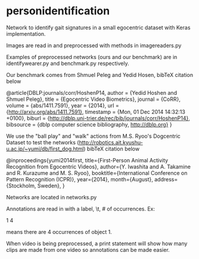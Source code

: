 # personidentification
Network to identify gait signatures in a small egocentric dataset with Keras implementation.


Images are read in and preprocessed with methods in imagereaders.py

Examples of preprocessed networks (ours and our benchmark) are in identifywearer.py and benchmark.py respectively.  

Our benchmark comes from Shmuel Peleg and Yedid Hosen, bibTeX citation below

@article{DBLP:journals/corr/HoshenP14,
  author    = {Yedid Hoshen and
               Shmuel Peleg},
  title     = {Egocentric Video Biometrics},
  journal   = {CoRR},
  volume    = {abs/1411.7591},
  year      = {2014},
  url       = {http://arxiv.org/abs/1411.7591},
  timestamp = {Mon, 01 Dec 2014 14:32:13 +0100},
  biburl    = {http://dblp.uni-trier.de/rec/bib/journals/corr/HoshenP14},
  bibsource = {dblp computer science bibliography, http://dblp.org}
}

We use the "ball play" and "walk" actions from M.S. Ryoo's Dogcentric Dataset to test the networks (http://robotics.ait.kyushu-u.ac.jp/~yumi/db/first_dog.html) bibTeX citation below

@inproceedings{yumi2014first,
      title={First-Person Animal Activity Recognition from Egocentric Videos},
      author={Y. Iwashita and A. Takamine and R. Kurazume and M. S. Ryoo},
      booktitle={International Conference on Pattern Recognition (ICPR)},
      year={2014},
      month={August},
      address={Stockholm, Sweden},
} 



Networks are located in networks.py


Annotations are read in with a label, \t, # of occurrences.  Ex:

1 4

means there are 4 occurrences of object 1.  


When video is being preprocessed, a print statement will show how many clips are made from one video so annotations can be made easier.

